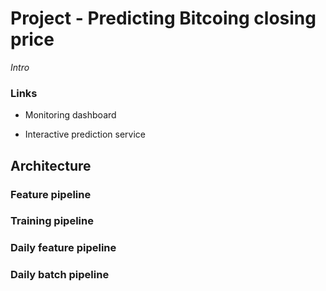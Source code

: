 # Project - Predicting Bitcoing closing price
*Intro*

### Links

- Monitoring dashboard

- Interactive prediction service

## Architecture


<p align="center">

</p>


### Feature pipeline 


### Training pipeline

### Daily feature pipeline

### Daily batch pipeline
